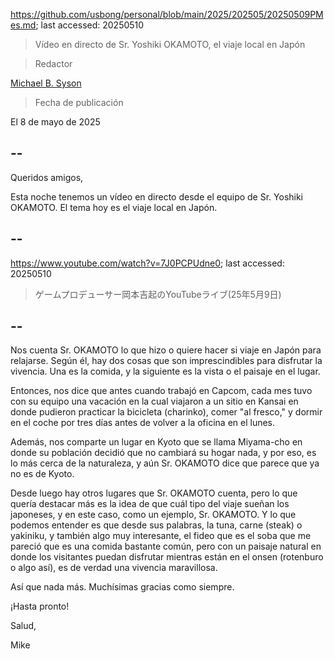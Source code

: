 https://github.com/usbong/personal/blob/main/2025/202505/20250509PMes.md; last accessed: 20250510

> Vídeo en directo de Sr. Yoshiki OKAMOTO, el viaje local en Japón

> Redactor

[Michael B. Syson](https://www.linkedin.com/in/michaelsyson/)

> Fecha de publicación

El 8 de mayo de 2025

## --

Queridos amigos,

Esta noche tenemos un vídeo en directo desde el equipo de Sr. Yoshiki OKAMOTO. El tema hoy es el viaje local en Japón.

## --

https://www.youtube.com/watch?v=7J0PCPUdne0; last accessed: 20250510

> ゲームプロデューサー岡本吉起のYouTubeライブ(25年5月9日)

## --

Nos cuenta Sr. OKAMOTO lo que hizo o quiere hacer si viaje en Japón para relajarse. Según él, hay dos cosas que son imprescindibles para disfrutar la vivencia. Una es la comida, y la siguiente es la vista o el paisaje en el lugar. 

Entonces, nos dice que antes cuando trabajó en Capcom, cada mes tuvo con su equipo una vacación en la cual viajaron a un sitio en Kansai en donde pudieron practicar la bicicleta (charinko), comer "al fresco," y dormir en el coche por tres días antes de volver a la oficina en el lunes. 

Además, nos comparte un lugar en Kyoto que se llama Miyama-cho en donde su población decidió que no cambiará su hogar nada, y por eso, es lo más cerca de la naturaleza, y aún Sr. OKAMOTO dice que parece que ya no es de Kyoto. 

Desde luego hay otros lugares que Sr. OKAMOTO cuenta, pero lo que quería destacar más es la idea de que cuál tipo del viaje sueñan los japoneses, y en este caso, como un ejemplo, Sr. OKAMOTO. Y lo que podemos entender es que desde sus palabras, la tuna, carne (steak) o yakiniku, y también algo muy interesante, el fideo que es el soba que me pareció que es una comida bastante común, pero con un paisaje natural en donde los visitantes puedan disfrutar mientras están en el onsen (rotenburo o algo así), es de verdad una vivencia maravillosa.

Así que nada más. Muchísimas gracias como siempre.

¡Hasta pronto!

Salud,

Mike
